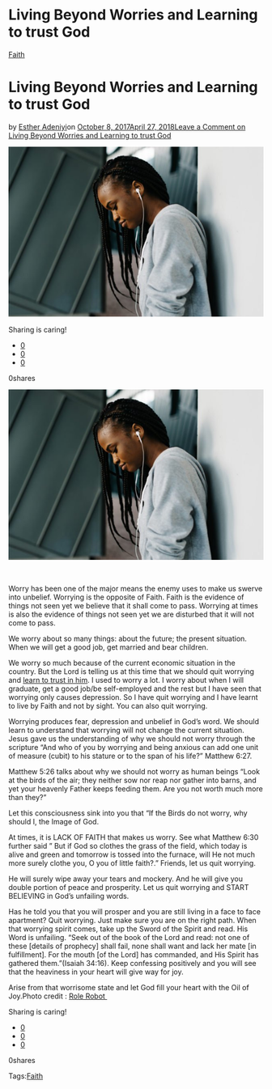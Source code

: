 # Living Beyond Worries and Learning to trust God

[Faith](https://estheradeniyi.com/category/faith/)
# Living Beyond Worries and Learning to trust God

by [Esther Adeniyi](https://estheradeniyi.com/author/esther-adeniyi/)on [October 8, 2017April 27, 2018](https://estheradeniyi.com/living-beyond-worries-and-learning-to/)[Leave a Comment on Living Beyond Worries and Learning to trust God](https://estheradeniyi.com/living-beyond-worries-and-learning-to/#respond)

![](images/headphones-629x420.jpg)

Sharing is caring!

- [0](https://www.facebook.com/sharer/sharer.php?u=https%3A%2F%2Festheradeniyi.com%2Fliving-beyond-worries-and-learning-to%2F&amp;t=Living%20Beyond%20Worries%20and%20Learning%20to%20trust%20God)
- [0](https://twitter.com/intent/tweet?text=Living%20Beyond%20Worries%20and%20Learning%20to%20trust%20God&amp;url=https%3A%2F%2Festheradeniyi.com%2Fliving-beyond-worries-and-learning-to%2F)
- [0](#)

0shares

[![](images/headphones-629x420.jpg)](images/headphones-629x420.jpg)

&#xA0;

Worry has been one of the major means the enemy uses to make us swerve into unbelief. Worrying is the opposite of Faith. Faith is the evidence of things not seen yet we believe that it shall come to pass. Worrying at times is also the evidence of things not seen yet we are disturbed that it will not come to pass.

We worry about so many things: about the future; the present situation. When we will get a good job, get married and bear children.

We worry so much because of the current economic situation in the country. But the Lord is telling us at this time that we should quit worrying and [learn to trust in him](https://www.estheradeniyi.com/learning-to-completely-trust-in-god?m=1). I used to worry a lot. I worry about when I will graduate, get a good job/be self-employed and the rest but I have seen that worrying only causes depression. So I have quit worrying and I have learnt to live by Faith and not by sight. You can also quit worrying.

Worrying produces fear, depression and unbelief in God&#x2019;s word. We should learn to understand that worrying will not change the current situation. Jesus gave us the understanding of why we should not worry through the scripture &#x201C;And who of you by worrying and being anxious can add one unit of measure (cubit) to his stature or to the span of his life?&#x201D; Matthew 6:27.

Matthew 5:26 talks about why we should not worry as human beings &#x201C;Look at the birds of the air; they neither sow nor reap nor gather into barns, and yet your heavenly Father keeps feeding them. Are you not worth much more than they?&#x201D;

Let this consciousness sink into you that &#x201C;If the Birds do not worry, why should I, the Image of God.

At times, it is LACK OF FAITH that makes us worry. See what Matthew 6:30 further said &#x201D; But if God so clothes the grass of the field, which today is alive and green and tomorrow is tossed into the furnace, will He not much more surely clothe you, O you of little faith?.&#x201D; Friends, let us quit worrying.

He will surely wipe away your tears and mockery. And he will give you double portion of peace and prosperity. Let us quit worrying and START BELIEVING in God&#x2019;s unfailing words.

Has he told you that you will prosper and you are still living in a face to face apartment? Quit worrying. Just make sure you are on the right path. When that worrying spirit comes, take up the Sword of the Spirit and read. His Word is unfailing. &#x201C;Seek out of the book of the Lord and read: not one of these [details of prophecy] shall fail, none shall want and lack her mate [in fulfillment]. For the mouth [of the Lord] has commanded, and His Spirit has gathered them.&#x201D;(Isaiah 34:16). Keep confessing positively and you will see that the heaviness in your heart will give way for joy.

Arise from that worrisome state and let God fill your heart with the Oil of Joy.Photo credit : [Role Robot&#xA0;](http://www.rolereboot.org/culture-and-politics/details/2016-09-viral-article-talk-women-wearing-headphones-exposes-modern-mans-dangerous-sense-entitlement/)

Sharing is caring!

- [0](https://www.facebook.com/sharer/sharer.php?u=https%3A%2F%2Festheradeniyi.com%2Fliving-beyond-worries-and-learning-to%2F&amp;t=Living%20Beyond%20Worries%20and%20Learning%20to%20trust%20God)
- [0](https://twitter.com/intent/tweet?text=Living%20Beyond%20Worries%20and%20Learning%20to%20trust%20God&amp;url=https%3A%2F%2Festheradeniyi.com%2Fliving-beyond-worries-and-learning-to%2F)
- [0](#)

0shares

Tags:[Faith](https://estheradeniyi.com/tag/faith/)